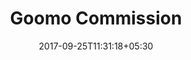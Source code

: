 ---
title: "Goomo Commission"
date: 2017-09-25T11:31:18+05:30
layout: commission
property: "Hotel Eden"
url: /details/commission/hotel-eden/
slug: "hotel-eden/"

qcstatus:
 publishedreview: true

mainmenu:
 details: true
 commission: true

---